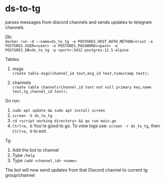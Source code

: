 # ds-to-tg
parses messages from discord channels and sends updates to telegram channels
  
  
  
  Db:  
  ```docker run -d --name=ds_to_tg -e POSTGRES_HOST_AUTH_METHOD=trust -e POSTGRES_USER=<user> -e POSTGRES_PASSWORD=<pass> -e POSTGRES_DB=ds_to_tg -p <port>:5432 postgres:12.5-alpine```
  
  Tables:
  1. msgs  
  `create table msgs(channel_id text,msg_id text,timestamp text);`
  
  2. channels  
  `create table channels(channel_id text not null primary key,name text,tg_channel_id text);`


  Go run:
  1. `sudo apt update && sudo apt install screen`
  2. `screen -S ds_to_tg`
  3. `cd <script working directory> && go run main.go`
  4. `Ctrl+a, D`
  You're good to go. To view logs use: `screen -r ds_to_tg`, then `Ctrl+a, D` to exit.


  Tg:  
  1. Add the bot to channel  
  2. Type `/help`
  3. Type `/add <channel_id> <name>`

  The bot will now send updates from that Discord channel to current tg group/channel
